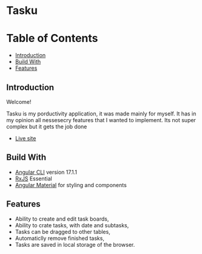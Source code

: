 # Tasku

# Table of Contents

- [Introduction](#introduction)
- [Build With](#build-with)
- [Features](#features)

## Introduction

Welcome!

Tasku is my porductivity application, it was made mainly for myself. It has in my opinion all nessesecry features that I wanted to implement. Its not super complex but it gets the job done

- [Live site](https://productivity-app-sigma.vercel.app/)

## Build With

- [Angular CLI](https://github.com/angular/angular-cli) version 17.1.1
- [RxJS](https://rxjs.dev/) Essential
- [Angular Material](https://material.angular.io/) for styling and components

## Features

- Ability to create and edit task boards,
- Ability to crate tasks, with date and subtasks,
- Tasks can be dragged to other tables,
- Automaticlly remove finished tasks,
- Tasks are saved in local storage of the browser.
